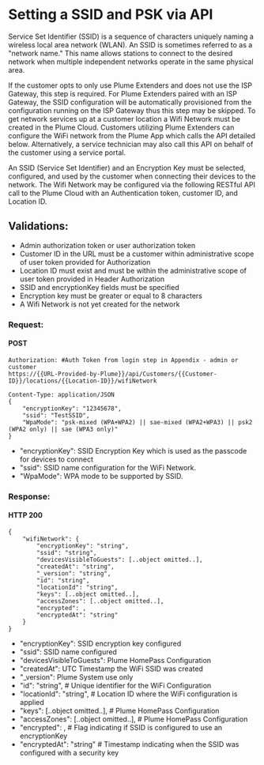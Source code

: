 # Setting a SSID and PSK via API

Service Set Identifier (SSID) is a sequence of characters uniquely naming a wireless local area network (WLAN). An SSID is sometimes referred to as a "network name." This name allows stations to connect to the desired network when multiple independent networks operate in the same physical area.

If the customer opts to only use Plume Extenders and does not use the ISP Gateway, this step is required. For Plume Extenders paired with an ISP Gateway, the SSID configuration will be automatically provisioned from the configuration running on the ISP Gateway thus this step may be skipped. To get network services up at a customer location a Wifi Network must be created in the Plume Cloud. Customers utilizing Plume Extenders can configure the WiFi network from the Plume App which calls the API detailed below. Alternatively, a service technician may also call this API on behalf of the customer using a service portal.

An SSID (Service Set Identifier) and an Encryption Key must be selected, configured, and used by the customer when connecting their devices to the network. The Wifi Network may be configured via the following RESTful API call to the Plume Cloud with an Authentication token, customer ID, and Location ID.

## Validations:
- Admin authorization token or user authorization token
- Customer ID in the URL must be a customer within administrative scope of user token provided for Authorization
- Location ID must exist and must be within the administrative scope of user token provided in Header Authorization
- SSID and encryptionKey fields must be specified
- Encryption key must be greater or equal to 8 characters
- A Wifi Network is not yet created for the network


### Request:

#### POST

    Authorization: #Auth Token from login step in Appendix - admin or customer
    https://{{URL-Provided-by-Plume}}/api/Customers/{{Customer-ID}}/locations/{{Location-ID}}/wifiNetwork

    Content-Type: application/JSON
    {
        "encryptionKey": "12345678",
        "ssid": "TestSSID",
        "WpaMode": "psk-mixed (WPA+WPA2) || sae-mixed (WPA2+WPA3) || psk2 (WPA2 only) || sae (WPA3 only)"
    }

- "encryptionKey": SSID Encryption Key which is used as the passcode for devices to connect
- "ssid": SSID name configuration for the WiFi Network.
- "WpaMode": WPA mode to be supported by SSID.

### Response:

#### HTTP 200

    {
        "wifiNetwork": {
            "encryptionKey": "string",
            "ssid": "string",
            "devicesVisibleToGuests": [..object omitted..],
            "createdAt": "string",
            "_version": "string",
            "id": "string",
            "locationId": "string",
            "keys": [..object omitted..],
            "accessZones": [..object omitted..],  
            "encrypted": ,
            "encryptedAt": "string"
        }
    }

- "encryptionKey":  SSID encryption key configured
- "ssid": SSID name configured
- "devicesVisibleToGuests": Plume HomePass Configuration
- "createdAt": UTC Timestamp the WiFi SSID was created
- "_version": Plume System use only
- "id": "string", # Unique identifier for the WiFi Configuration
- "locationId": "string", # Location ID where the WiFi configuration is applied
- "keys": [..object omitted..], # Plume HomePass Configuration
- "accessZones": [..object omitted..],  # Plume HomePass Configuration
- "encrypted": , # Flag indicating if SSID is configured to use an encryptionKey
- "encryptedAt": "string" # Timestamp indicating when the SSID was configured with a security key